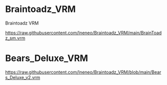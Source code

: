 # Braintoadz_VRM
Braintoadz VRM

https://raw.githubusercontent.com/lneneo/Braintoadz_VRM/main/BrainToadz_sm.vrm

# Bears_Deluxe_VRM
https://raw.githubusercontent.com/lneneo/Braintoadz_VRM/blob/main/Bears_Deluxe_v2.vrm
